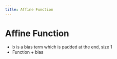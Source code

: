 ```yaml
---
title: Affine Function
---
```


# Affine Function
- b is a bias term which is padded at the end, size 1
- Function + bias




























































